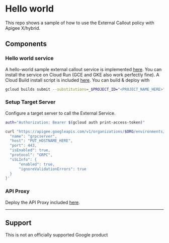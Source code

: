 # Hello world

This repo shows a sample of how to use the External Callout policy with Apigee X/hybrid.

## Components

### Hello world service

A hello-world sample external callout service is implemented [here](./cmd/server). You can install the service on Cloud Run (GCE and GKE also work perfectly fine). A Cloud Build install script is included [here](./cloudbuild.yaml). You can build & deploy with

```sh
gcloud builds submit --substitutions=_$PROJECT_ID="<PROJECT_NAME_HERE>"
```

### Setup Target Server

Configure a target server to call the External Service.

```sh
auth="Authorization: Bearer $(gcloud auth print-access-token)"

curl "https://apigee.googleapis.com/v1/organizations/$ORG/environments/$ENV/targetservers" -X POST -H $auth -H "Content-Type: application/json" --data-raw '{
  "name": "grpcserver",
  "host": "PUT_HOSTNAME_HERE",
  "port": 443,
  "isEnabled": true,
  "protocol": "GRPC",
  "sSLInfo": {
      "enabled": true,
      "ignoreValidationErrors": true
  }
}'
```

### API Proxy

Deploy the API Proxy included [here](./apiproxy).

___

## Support

This is not an officially supported Google product